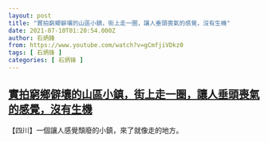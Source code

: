 ```yaml
---
layout: post
title: "實拍窮鄉僻壤的山區小鎮，街上走一圈，讓人垂頭喪氣的感覺，沒有生機"
date: 2021-07-10T01:20:54.000Z
author: 石炳鋒
from: https://www.youtube.com/watch?v=gCmfjiVDkz0
tags: [ 石炳锋 ]
categories: [ 石炳锋 ]
---
```

<!--1625880054000-->
[實拍窮鄉僻壤的山區小鎮，街上走一圈，讓人垂頭喪氣的感覺，沒有生機](https://www.youtube.com/watch?v=gCmfjiVDkz0)
------

<div>
【四川】一個讓人感覺頹廢的小鎮，來了就像走的地方。
</div>

